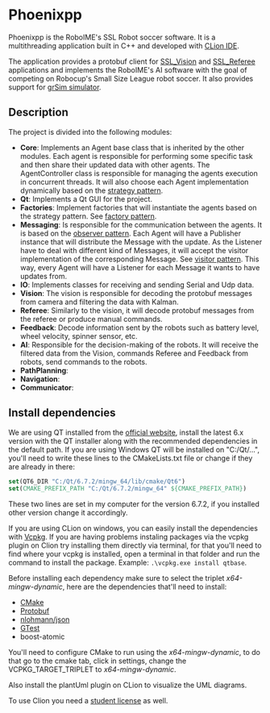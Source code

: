 # Phoenixpp
Phoenixpp is the RoboIME's SSL Robot soccer software.
It is a multithreading application built in C++ and developed with [CLion IDE](https://www.jetbrains.com/clion/).

The application provides a protobuf client for [SSL_Vision](https://github.com/RoboCup-SSL/ssl-vision) and [SSL_Referee](https://github.com/RoboCup-SSL/ssl-game-controller/tree/master) applications and implements the RoboIME's AI software with the goal of competing on Robocup's Small Size League robot soccer.
It also provides support for [grSim simulator](https://github.com/RoboCup-SSL/grSim).
## Description
The project is divided into the following modules:
- **Core**: Implements an Agent base class that is inherited
by the other modules. Each agent is responsible for performing some 
specific task and then share their updated data with other agents.
The AgentController class is responsible for managing the agents execution in concurrent threads.
It will also choose each Agent implementation dynamically based on the [strategy pattern](https://refactoring.guru/design-patterns/strategy).
- **Qt**: Implements a Qt GUI for the project. 
- **Factories**: Implement factories that will instantiate the agents
based on the strategy pattern. See [factory pattern](https://refactoring.guru/design-patterns/factory-method).
- **Messaging**: Is responsible for the communication between the agents. It is based on the [observer pattern](https://refactoring.guru/design-patterns/observer).
Each Agent will have a Publisher instance that will distribute the Message with the update.
As the Listener have to deal with different kind of Messages, it will accept the visitor implementation of the corresponding Message.
See [visitor pattern](https://refactoring.guru/design-patterns/visitor).
This way, every Agent will have a Listener for each Message it wants to have updates from.
- **IO**: Implements classes for receiving and sending Serial and Udp data.
- **Vision**: The vision is responsible for decoding the protobuf messages from camera and filtering the data with Kalman.
- **Referee**: Similarly to the vision, it will decode protobuf messages from the referee or produce manual commands.
- **Feedback**: Decode information sent by the robots such as battery level, wheel velocity, spinner sensor, etc.
- **AI**: Responsible for the decision-making of the robots. It will receive the filtered data from the Vision, commands
Referee and Feedback from robots, send commands to the robots.
- **PathPlanning**: 
- **Navigation**: 
- **Communicator**: 
## Install dependencies
We are using QT installed from the [official website](https://www.qt.io/download-dev), install the latest 6.x version with the QT installer along with the recommended dependencies in the default path. If you are using Windows QT will be installed on "C:/Qt/...", you'll need to write these lines to the CMakeLists.txt file or change if they are already in there:

```cmake
set(QT6_DIR "C:/Qt/6.7.2/mingw_64/lib/cmake/Qt6")
set(CMAKE_PREFIX_PATH "C:/Qt/6.7.2/mingw_64" ${CMAKE_PREFIX_PATH})
```
These two lines are set in my computer for the version 6.7.2, if you installed other version change it accordingly.

If you are using CLion on windows, you can easily install the dependencies with [Vcpkg](https://www.jetbrains.com/help/clion/package-management.html#install-vcpkg). If you are having problems instaling packages via the vcpkg plugin on Clion try installing them directly via terminal, for that you'll need to find where your vcpkg is installed, open a terminal in that folder and run the command to install the package. Example: `.\vcpkg.exe install qtbase`.

Before installing each dependency make sure to select the triplet *x64-mingw-dynamic*, here are the dependencies that'll need to install:
- [CMake](https://cmake.org/)
- [Protobuf](https://developers.google.com/protocol-buffers)
- [nlohmann/json](https://github.com/nlohmann/json)
- [GTest](https://github.com/google/googletest)
- boost-atomic

You'll need to configure CMake to run using the *x64-mingw-dynamic*, to do that go to the cmake tab, click in settings, change the VCPKG_TARGET_TRIPLET to *x64-mingw-dynamic*.

Also install the plantUml plugin on CLion to visualize the UML diagrams.

To use Clion you need a [student license](https://www.jetbrains.com/shop/eform/students.) as well.
